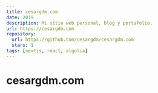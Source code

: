 ```yaml
---
title: cesargdm.com
date: 2019
description: Mi sitio web personal, blog y portafolio.
url: https://cesargdm.com
repository:
  url: https://github.com/cesargdm/cesargdm.com
  stars: 1
tags: [nextjs, react, algolia]
---
```


# cesargdm.com
